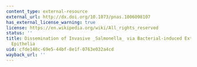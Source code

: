 ```yaml
---
content_type: external-resource
external_url: http://dx.doi.org/10.1073/pnas.1006098107
has_external_license_warning: true
license: https://en.wikipedia.org/wiki/All_rights_reserved
status: ''
title: Dissemination of Invasive _Salmonella_ via Bacterial-induced Extrusion of Mucosal
  Epithelia
uid: cfde148c-69e5-44bf-8e1f-0763e032a4cd
wayback_url: ''
---
```

